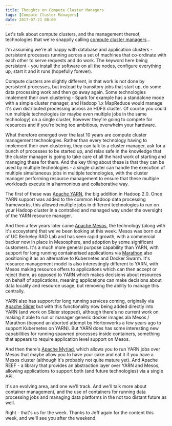 ```yaml
---
title: Thoughts on Compute Cluster Managers
tags: [Compute Cluster Managers]
date: 2017-07-21 08:00
---
```

Let's talk about compute clusters, and the management thereof, technologies that we're snappily calling [compute cluster managers](/tech-categories/compute-cluster-managers/)...
<!--more-->

I'm assuming we're all happy with database and application clusters - persistent processes running across a set of machines that co-ordinate with each other to serve requests and do work.  The keyword here being persistent - you install the software on all the nodes, configure everything up, start it and it runs (hopefully forever).

Compute clusters are slightly different, in that work is not done by persistent processes, but instead by transitory jobs that start up, do some data processing work and then go away again.  Some technologies implement their own clustering - Spark for example has a standalone mode with a simple cluster manager, and Hadoop 1.x MapReduce would manage it's own distributed processing across an HDFS cluster.  Of course you could run multiple technologies (or maybe even multiple jobs in the same technology) on a single cluster, however they're going to compete for resources and if you're being too ambitious, overwhelm your hardware.

What therefore emerged over the last 10 years are compute cluster management technologies.  Rather than every technology having to implement their own clustering, they can talk to a cluster manager, ask for a bunch of processes to be started up, and relax safe in the knowledge that the cluster manager is going to take care of all the hard work of starting and managing these for them.  And the key thing about these is that they can be used by multiple technologies - a single cluster can handle the execution of multiple simultaneous jobs in multiple technologies, with the cluster manager performing resource management to ensure that these multiple workloads execute in a harmonious and collaborative way.

The first of these was [Apache YARN](/technologies/apache-hadoop/yarn/), the big addition in Hadoop 2.0.  Once YARN support was added to the common Hadoop data processing frameworks, this allowed multiple jobs in different technologies to run on your Hadoop cluster in a controlled and managed way under the oversight of the YARN resource manager.

And then a few years later came [Apache Mesos](/technologies/apache-mesos/), the technology (along with it's ecosystem) that we've been looking at this week.  Mesos was born out of UC Berkeley RAD Lab and has seen rapid growth, with a commercial backer now in place in Mesosphere, and adoption by some significant customers.  It's a much more general purpose capability than YARN, with support for long running containerised applications via [Marathon](/technologies/mesospher-marathon/) also positioning it as an alternative to Kubernetes and Docker Swarm.  It's resource management model is also interestingly different to YARN, with Mesos making resource offers to applications which can then accept or reject them, as opposed to YARN which makes decisions about resources on behalf of applications, meaning applications can make decisions about data locality and resource usage, but removing the ability to manage this centrally.

YARN also has support for long running services coming, originally via [Apache Slider](/technologies/apache-slider/) but with this functionality now being added directly into YARN (and work on Slider stopped), although there's no current work on making it able to run or manager generic docker images ala Mesos / Marathon (beyond an aborted attempt by Hortonworks a few years ago to support Kubernetes on YARN).  But YARN does has some interesting new capabilities for running spawned processes inside containers, something that appears to require application level support on Mesos.

And then there's [Apache Myriad](/technologies/apache-myriad/), which allows you to run YARN jobs over Mesos that maybe allow you to have your cake and eat it if you have a Mesos cluster (although it's probably not quite mature yet).  And Apache REEF - a library that provides an abstraction layer over YARN and Mesos, allowing applications to support both (and future technologies) via a single API.

It's an evolving area, and one we'll track.  And we'll talk more about container management, and the use of containers for running data processing jobs and managing data platforms in the not too distant future as well.

Right - that's us for the week.  Thanks to Jeff again for the content this week, and we'll see you after the weekend.